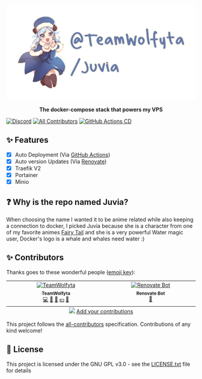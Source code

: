 <div align="center">
  <a href="https://teamwolfyta.xyz">
    <img src="./media/banner.png" alt="@TeamWolfyta/Juvia" width="546"/>
  </a>
  <p>
    <b>The docker-compose stack that powers my VPS</b>
  </p>
</div>

[![Discord](https://img.shields.io/discord/645356291748921377?color=5865F2&logo=discord&logoColor=white)](https://discord.gg/eYkJdhTvvG) <!-- ALL-CONTRIBUTORS-BADGE:START - Do not remove or modify this section --> [![All Contributors](https://img.shields.io/badge/all_contributors-2-orange.svg)](#-contributors) <!-- ALL-CONTRIBUTORS-BADGE:END -->
[![GitHub Actions CD](https://github.com/teamwolfyta/juvia/workflows/CD/badge.svg)](https://github.com/teamwolfyta/juvia/actions)

## ✨ Features

- [x] Auto Deployment (Via [GitHub Actions](https://github.com/features/actions))
- [x] Auto version Updates (Via [Renovate](https://renovatebot.com))
- [x] Traefik V2
- [x] Portainer
- [x] Minio

## ❓ Why is the repo named Juvia?

When choosing the name I wanted it to be anime related while also keeping a connection to docker, I picked Juvia because she is a character from one of my favorite animes [Fairy Tail](https://myanimelist.net/anime/35972/Fairy_Tail__Final_Series) and she is a very powerful Water magic user, Docker's logo is a whale and whales need water :)

## ✨ Contributors

Thanks goes to these wonderful people ([emoji key](https://allcontributors.org/docs/en/emoji-key)):

<!-- ALL-CONTRIBUTORS-LIST:START - Do not remove or modify this section -->
<!-- prettier-ignore-start -->
<!-- markdownlint-disable -->
<table>
  <tbody>
    <tr>
      <td align="center" valign="top" width="14.28%"><a href="https://teamwolfyta.xyz/"><img src="https://avatars.githubusercontent.com/u/37040673?v=4?s=100" width="100px;" alt="TeamWolfyta"/><br /><sub><b>TeamWolfyta</b></sub></a><br /><a href="https://github.com/TeamWolfyta/@teamwolfyta/juvia/commits?author=TeamWolfyta" title="Code">💻</a> <a href="#design-TeamWolfyta" title="Design">🎨</a> <a href="https://github.com/TeamWolfyta/@teamwolfyta/juvia/commits?author=TeamWolfyta" title="Documentation">📖</a> <a href="#financial-TeamWolfyta" title="Financial">💵</a> <a href="#maintenance-TeamWolfyta" title="Maintenance">🚧</a></td>
      <td align="center" valign="top" width="14.28%"><a href="https://renovatebot.com/"><img src="https://avatars.githubusercontent.com/u/38656520?v=4?s=100" width="100px;" alt="Renovate Bot"/><br /><sub><b>Renovate Bot</b></sub></a><br /><a href="#tool-renovatebot" title="Tools">🔧</a></td>
    </tr>
  </tbody>
  <tfoot>
    <tr>
      <td align="center" size="13px" colspan="7">
        <img src="https://raw.githubusercontent.com/all-contributors/all-contributors-cli/1b8533af435da9854653492b1327a23a4dbd0a10/assets/logo-small.svg">
          <a href="https://all-contributors.js.org/docs/en/bot/usage">Add your contributions</a>
        </img>
      </td>
    </tr>
  </tfoot>
</table>

<!-- markdownlint-restore -->
<!-- prettier-ignore-end -->

<!-- ALL-CONTRIBUTORS-LIST:END -->

This project follows the [all-contributors](https://github.com/all-contributors/all-contributors) specification. Contributions of any kind welcome!

## 📝 License

This project is licensed under the GNU GPL v3.0 - see the [LICENSE.txt](./LICENSE.txt) file for details
